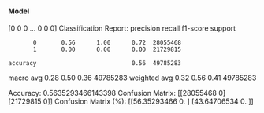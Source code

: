 #### Model
[0 0 0 ... 0 0 0]
Classification Report:
              precision    recall  f1-score   support

           0       0.56      1.00      0.72  28055468
           1       0.00      0.00      0.00  21729815

    accuracy                           0.56  49785283
   macro avg       0.28      0.50      0.36  49785283
weighted avg       0.32      0.56      0.41  49785283

Accuracy: 0.5635293466143398
Confusion Matrix:
[[28055468        0]
 [21729815        0]]
Confusion Matrix (%):
[[56.35293466  0.        ]
 [43.64706534  0.        ]]
